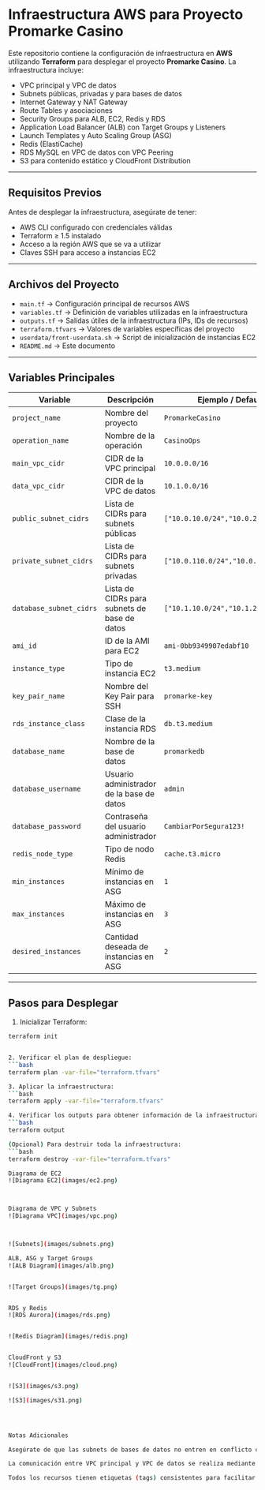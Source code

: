 # Infraestructura AWS para Proyecto Promarke Casino

Este repositorio contiene la configuración de infraestructura en **AWS** utilizando **Terraform** para desplegar el proyecto **Promarke Casino**. La infraestructura incluye:

- VPC principal y VPC de datos
- Subnets públicas, privadas y para bases de datos
- Internet Gateway y NAT Gateway
- Route Tables y asociaciones
- Security Groups para ALB, EC2, Redis y RDS
- Application Load Balancer (ALB) con Target Groups y Listeners
- Launch Templates y Auto Scaling Group (ASG)
- Redis (ElastiCache)
- RDS MySQL en VPC de datos con VPC Peering
- S3 para contenido estático y CloudFront Distribution

---

## Requisitos Previos

Antes de desplegar la infraestructura, asegúrate de tener:

- AWS CLI configurado con credenciales válidas
- Terraform ≥ 1.5 instalado
- Acceso a la región AWS que se va a utilizar
- Claves SSH para acceso a instancias EC2

---

## Archivos del Proyecto

- `main.tf` → Configuración principal de recursos AWS
- `variables.tf` → Definición de variables utilizadas en la infraestructura
- `outputs.tf` → Salidas útiles de la infraestructura (IPs, IDs de recursos)
- `terraform.tfvars` → Valores de variables específicas del proyecto
- `userdata/front-userdata.sh` → Script de inicialización de instancias EC2
- `README.md` → Este documento

---

## Variables Principales

| Variable                  | Descripción                                     | Ejemplo / Default                  |
|----------------------------|-------------------------------------------------|-----------------------------------|
| `project_name`             | Nombre del proyecto                             | `PromarkeCasino`                  |
| `operation_name`           | Nombre de la operación                          | `CasinoOps`                       |
| `main_vpc_cidr`            | CIDR de la VPC principal                        | `10.0.0.0/16`                     |
| `data_vpc_cidr`            | CIDR de la VPC de datos                          | `10.1.0.0/16`                     |
| `public_subnet_cidrs`      | Lista de CIDRs para subnets públicas            | `["10.0.10.0/24","10.0.20.0/24"]` |
| `private_subnet_cidrs`     | Lista de CIDRs para subnets privadas            | `["10.0.110.0/24","10.0.120.0/24"]`|
| `database_subnet_cidrs`    | Lista de CIDRs para subnets de base de datos   | `["10.1.10.0/24","10.1.20.0/24"]` |
| `ami_id`                   | ID de la AMI para EC2                           | `ami-0bb9349907edabf10`           |
| `instance_type`            | Tipo de instancia EC2                           | `t3.medium`                        |
| `key_pair_name`            | Nombre del Key Pair para SSH                    | `promarke-key`                     |
| `rds_instance_class`       | Clase de la instancia RDS                        | `db.t3.medium`                     |
| `database_name`            | Nombre de la base de datos                       | `promarkedb`                       |
| `database_username`        | Usuario administrador de la base de datos       | `admin`                            |
| `database_password`        | Contraseña del usuario administrador            | `CambiarPorSegura123!`             |
| `redis_node_type`          | Tipo de nodo Redis                               | `cache.t3.micro`                   |
| `min_instances`            | Mínimo de instancias en ASG                      | `1`                                |
| `max_instances`            | Máximo de instancias en ASG                      | `3`                                |
| `desired_instances`        | Cantidad deseada de instancias en ASG           | `2`                                |

---

## Pasos para Desplegar

1. Inicializar Terraform:
```bash
terraform init


2. Verificar el plan de despliegue:
```bash
terraform plan -var-file="terraform.tfvars"

3. Aplicar la infraestructura:
```bash
terraform apply -var-file="terraform.tfvars"

4. Verificar los outputs para obtener información de la infraestructura:
```bash
terraform output

(Opcional) Para destruir toda la infraestructura:
```bash
terraform destroy -var-file="terraform.tfvars"

Diagrama de EC2
![Diagrama EC2](images/ec2.png)



Diagrama de VPC y Subnets
![Diagrama VPC](images/vpc.png)



![Subnets](images/subnets.png)

ALB, ASG y Target Groups
![ALB Diagram](images/alb.png)


![Target Groups](images/tg.png)


RDS y Redis
![RDS Aurora](images/rds.png)


![Redis Diagram](images/redis.png)


CloudFront y S3
![CloudFront](images/cloud.png)


![S3](images/s3.png)

![S3](images/s31.png)




Notas Adicionales

Asegúrate de que las subnets de bases de datos no entren en conflicto con otras subnets existentes en la VPC de datos.

La comunicación entre VPC principal y VPC de datos se realiza mediante VPC Peering, por lo que los security groups y rutas deben estar correctamente configurados.

Todos los recursos tienen etiquetas (tags) consistentes para facilitar la identificación y administración.
